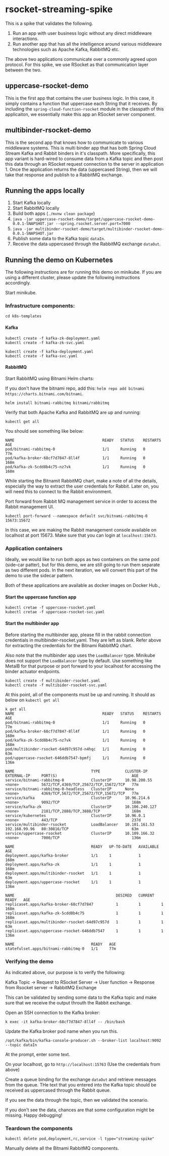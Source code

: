 # rsocket-streaming-spike

This is a spike that validates the following.

1. Run an app with user business logic without any direct middleware interactions.
2. Run another app that has all the intelligence around various middleware technologies such as Apache Kafka, RabbitMQ etc.

The above two applications communicate over a commonly agreed upon protocol.
For this spike, we use RSocket as that communication layer between the two. 

## uppercase-rsocket-demo

This is the first app that contains the user business logic.
In this case, it simply contains a function that uppercase each String that it receives.
By including the `spring-cloud-function-rsocket` module in the classpath of this applicaiton, we essentially make this app an RSocket server component. 

## multibinder-rsocket-demo

This is the second app that knows how to communicate to various middleware systems.
This is multi binder app that has both Spring Cloud Stream Kafka and Rabbit binders in it's classpath.
More specifically, this app variant is hard-wired to consume data from a Kafka topic and then post this data through an RSocket request connection to the server in application 1. 
Once the application returns the data (uppercased String), then we will take that response and publish to a RabbitMQ exchange.

## Running the apps locally

1. Start Kafka locally
2. Start RabbitMQ locally
3. Build both apps (`./mvnw clean package`)
4. `java -jar uppercase-rsocket-demo/target/uppercase-rsocket-demo-0.0.1-SNAPSHOT.jar --spring.rsocket.server.port=7000`
5. `java -jar multibinder-rsocket-demo/target/multibinder-rsocket-demo-0.0.1-SNAPSHOT.jar`
6. Publish some data to the Kafka topic `dataIn`.
7. Receive the data uppercased through the RabbitMQ exchange `dataOut`.

## Running the demo on Kubernetes

The following instructions are for running this demo on minikube. 
If you are using a different cluster, please update the following instructions accordingly. 

Start minikube.

### Infrastructure components:

`cd k8s-templates`

#### Kafka

```
kubectl create -f kafka-zk-deployment.yaml
kubectl create -f kafka-zk-svc.yaml

kubectl create -f kafka-deployment.yaml
kubectl create -f kafka-svc.yaml
```
#### RabbitMQ

Start RabbitMQ using Bitnami Helm charts:

If you don't have the bitnami repo, add this: `helm repo add bitnami https://charts.bitnami.com/bitnami`. 

`helm install bitnami-rabbitmq bitnami/rabbitmq`

Verify that both Apache Kafka and RabbitMQ are up and running:

`kubectl get all`

You should see something like below:

```
NAME                                       READY   STATUS    RESTARTS   AGE
pod/bitnami-rabbitmq-0                     1/1     Running   0          77m
pod/kafka-broker-68cf7d7847-8ll4f          1/1     Running   0          168m
pod/kafka-zk-5cdd8b4c75-nz7vk              1/1     Running   0          168m
```

While starting the Bitnamit RabbitMQ chart, make a note of all the details, especially the way to extract the user credentials for Rabbit. 
Later on, you will need this to connect to the Rabbit environment.

Port forward from Rabbit MQ management service in order to access the Rabbit management UI.

`kubectl port-forward --namespace default svc/bitnami-rabbitmq-0 15673:15672`

In this case, we are making the Rabbit management console available on localhost at port 15673.
Make sure that you can login at `localhost:15673`.

### Application containers

Ideally, we would like to run both apps as two containers on the same pod (side-car patter), but for this demo, we are still going to run them separate as two different pods.
In the next iteration, we will convert this part of the demo to use the sidecar pattern.

Both of these applications are available as docker images on Docker Hub.,

#### Start the uppercase function app

```
kubectl cretae -f uppercase-rsocket.yaml
kubectl cretae -f uppercase-rsocket-svc.yaml
```

#### Start the multibinder app

Before starting the multibinder app, please fill in the rabbit connection credentials in multibinder-rsocket.yaml.
They are left as blank. Refer above for extracting the credentials for the Bitnami RabbitMQ chart.

Also note that the multibinder app uses the `LoadBalancer` type. 
Minikube does not support the `LoadBalancer` type by default. 
Use something like MetalB for that purpose or port forward to your localhost for accessing the binder actuator endpoints.

```
kubectl create -f multibinder-rsocket.yaml
kubectl create -f multibider-rsocket-svc.yaml
```

At this point, all of the components must be up and running. 
It should as below on `kubectl get all`

```
k get all
NAME                                       READY   STATUS    RESTARTS   AGE
pod/bitnami-rabbitmq-0                     1/1     Running   0          77m
pod/kafka-broker-68cf7d7847-8ll4f          1/1     Running   0          168m
pod/kafka-zk-5cdd8b4c75-nz7vk              1/1     Running   0          168m
pod/multibinder-rsocket-64d97c957d-n4hqc   1/1     Running   0          63m
pod/uppercase-rsocket-646ddb7547-bpmfj     1/1     Running   0          136m

NAME                                  TYPE           CLUSTER-IP       EXTERNAL-IP     PORT(S)                                 AGE
service/bitnami-rabbitmq-0            ClusterIP      10.98.200.55     <none>          5672/TCP,4369/TCP,25672/TCP,15672/TCP   77m
service/bitnami-rabbitmq-0-headless   ClusterIP      None             <none>          4369/TCP,5672/TCP,25672/TCP,15672/TCP   77m
service/kafka                         ClusterIP      10.96.214.6      <none>          9092/TCP                                168m
service/kafka-zk                      ClusterIP      10.106.240.127   <none>          2181/TCP,2888/TCP,3888/TCP              168m
service/kubernetes                    ClusterIP      10.96.0.1        <none>          443/TCP                                 237d
service/multibinder-rsocket           LoadBalancer   10.101.161.53    192.168.99.96   80:30816/TCP                            63m
service/uppercase-rsocket             ClusterIP      10.109.166.32    <none>          7000/TCP                                136m

NAME                                  READY   UP-TO-DATE   AVAILABLE   AGE
deployment.apps/kafka-broker          1/1     1            1           168m
deployment.apps/kafka-zk              1/1     1            1           168m
deployment.apps/multibinder-rsocket   1/1     1            1           63m
deployment.apps/uppercase-rsocket     1/1     1            1           136m

NAME                                             DESIRED   CURRENT   READY   AGE
replicaset.apps/kafka-broker-68cf7d7847          1         1         1       168m
replicaset.apps/kafka-zk-5cdd8b4c75              1         1         1       168m
replicaset.apps/multibinder-rsocket-64d97c957d   1         1         1       63m
replicaset.apps/uppercase-rsocket-646ddb7547     1         1         1       136m

NAME                                  READY   AGE
statefulset.apps/bitnami-rabbitmq-0   1/1     77m
```

### Verifying the demo 

As indicated above, our purpose is to verify the following:

Kafka Topic -> Request to RSocket Server -> User function -> Response from Rsocket server -> RabbitMQ Exchange

This can be validated by sending some data to the Kafka topic and make sure that we receive the output throuth the Rabbit exchange.

Open an SSH connection to the Kafka broker:

```
k exec -it kafka-broker-68cf7d7847-8ll4f -- /bin/bash
```
Update the Kafka broker pod name when you run this.

```
/opt/kafka/bin/kafka-console-producer.sh --broker-list localhost:9092 --topic dataIn
```
At the prompt, enter some text.

On your localhost, go to `http://localhost:15763` (Use the credentials from above)

Create a queue binding for the exchange `dataOut` and retrieve messages from the queue.
THe text that you entered into the Kafka topic should be received as uppercased through the Rabbit queue.

If you see the data through the topic, then we validated the scenario.

If you don't see the data, chances are that some configuration might be missing. Happy debugging!

### Teardown the components

```
kubectl delete pod,deployment,rc,service -l type="streaming-spike"
```

Manually delete all the Bitnami RabbitMQ components.
